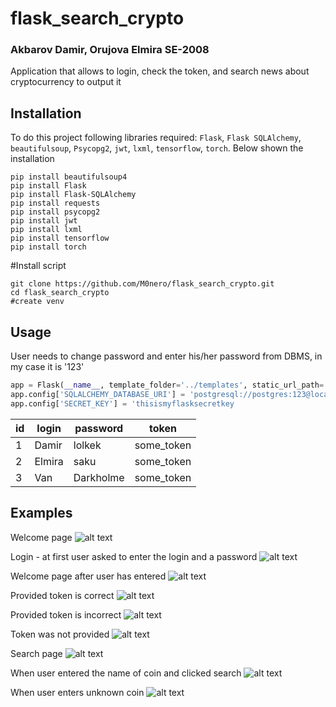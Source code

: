 # flask_search_crypto

### Akbarov Damir, Orujova Elmira SE-2008


Application that allows to login, check the token, and search news about cryptocurrency to output it



## Installation



To do this project following libraries required: ```Flask```, ```Flask SQLAlchemy```, ```beautifulsoup```, ```Psycopg2```, ```jwt```, ```lxml```, ```tensorflow```, ```torch```. Below shown the installation



```
pip install beautifulsoup4
pip install Flask
pip install Flask-SQLAlchemy
pip install requests
pip install psycopg2
pip install jwt
pip install lxml
pip install tensorflow
pip install torch
```

#Install script 

```
git clone https://github.com/M0nero/flask_search_crypto.git
cd flask_search_crypto
#create venv
```

## Usage 



User needs to change password and enter his/her password from DBMS, in my case it is '123'


```python
app = Flask(__name__, template_folder='../templates', static_url_path='', static_folder='../static')
app.config['SQLALCHEMY_DATABASE_URI'] = 'postgresql://postgres:123@localhost:5432/jwt_flask'
app.config['SECRET_KEY'] = 'thisismyflasksecretkey
```

| id | login    | password | token      |
| -- | -------- | -------- | -----------|
| 1  | Damir    |  lolkek  | some_token |
| 2  | Elmira   |   saku   | some_token |
| 3  | Van      | Darkholme| some_token |

## Examples

Welcome page
![alt text](https://user-images.githubusercontent.com/74233809/143092084-e8753b13-fdcf-4dd1-b626-b41f8cf5e222.png)

Login - at first user asked to enter the login and a password
![alt text](https://user-images.githubusercontent.com/74233809/143091973-b073e2d5-6392-444d-b4cc-5c09fe1ed621.png)

Welcome page after user has entered
![alt text](https://user-images.githubusercontent.com/74233809/143091986-a2ea7b71-43b2-4ff2-9113-949f6ca4d0dd.png)

Provided token is correct
![alt text](https://user-images.githubusercontent.com/74233809/143091984-ee53aae7-1a79-46cd-93f7-e4ffa4ff8c94.png)

Provided token is incorrect
![alt text](https://user-images.githubusercontent.com/74233809/143091975-2c86cef4-86e4-4bff-be12-2847ab1374c2.png)

Token was not provided
![alt text](https://user-images.githubusercontent.com/74233809/143091978-277851de-ac9a-4fdd-820d-542270777fca.png)

Search page
![alt text](https://user-images.githubusercontent.com/74233809/143091983-a8efb6ac-adc1-4f6e-a1bc-a3e399c84c3c.png)

When user entered the name of coin and clicked search
![alt text](https://user-images.githubusercontent.com/74233809/143091982-b6971fe2-79c9-46c0-8ff1-2c40da931c97.png)

When user enters unknown coin
![alt text](https://user-images.githubusercontent.com/74233809/143091980-bfdc08b6-0312-41cd-9d81-7c1ac7b86d98.png)
